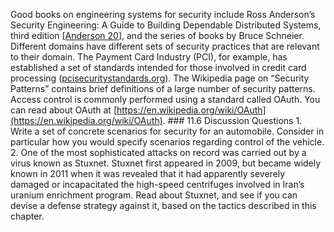 Good books on engineering systems for security include Ross Anderson’s Security Engineering: A Guide to Building Dependable Distributed Systems, third edition [[Anderson 20](ref01.xhtml#ref_4)], and the series of books by Bruce Schneier. Different domains have different sets of security practices that are relevant to their domain. The Payment Card Industry (PCI), for example, has established a set of standards intended for those involved in credit card processing ([pcisecuritystandards.org](http://pcisecuritystandards.org)). The Wikipedia page on “Security Patterns” contains brief definitions of a large number of security patterns. Access control is commonly performed using a standard called OAuth. You can read about OAuth at [https://en.wikipedia.org/wiki/OAuth](https://en.wikipedia.org/wiki/OAuth). ### 11.6 Discussion Questions 1. Write a set of concrete scenarios for security for an automobile. Consider in particular how you would specify scenarios regarding control of the vehicle. 2. One of the most sophisticated attacks on record was carried out by a virus known as Stuxnet. Stuxnet first appeared in 2009, but became widely known in 2011 when it was revealed that it had apparently severely damaged or incapacitated the high-speed centrifuges involved in Iran’s uranium enrichment program. Read about Stuxnet, and see if you can devise a defense strategy against it, based on the tactics described in this chapter.